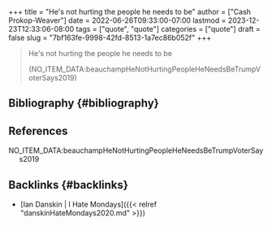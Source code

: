 +++
title = "He's not hurting the people he needs to be"
author = ["Cash Prokop-Weaver"]
date = 2022-06-26T09:33:00-07:00
lastmod = 2023-12-23T12:33:06-08:00
tags = ["quote", "quote"]
categories = ["quote"]
draft = false
slug = "7bf163fe-9998-42fd-8513-1a7ec86b052f"
+++

> He's not hurting the people he needs to be
>
> (NO_ITEM_DATA:beauchampHeNotHurtingPeopleHeNeedsBeTrumpVoterSays2019)


## Bibliography {#bibliography}

## References

<style>.csl-entry{text-indent: -1.5em; margin-left: 1.5em;}</style><div class="csl-bib-body">
  <div class="csl-entry">NO_ITEM_DATA:beauchampHeNotHurtingPeopleHeNeedsBeTrumpVoterSays2019</div>
</div>



## Backlinks {#backlinks}

-   [Ian Danskin | I Hate Mondays]({{< relref "danskinHateMondays2020.md" >}})
